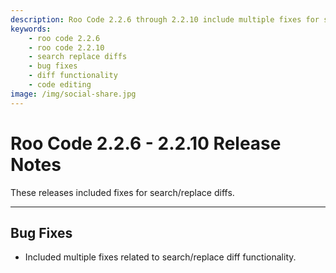 ```yaml
---
description: Roo Code 2.2.6 through 2.2.10 include multiple fixes for search/replace diff functionality, improving reliability and accuracy of code edits.
keywords:
    - roo code 2.2.6
    - roo code 2.2.10
    - search replace diffs
    - bug fixes
    - diff functionality
    - code editing
image: /img/social-share.jpg
---
```


# Roo Code 2.2.6 - 2.2.10 Release Notes

These releases included fixes for search/replace diffs.

---

## Bug Fixes

- Included multiple fixes related to search/replace diff functionality.
